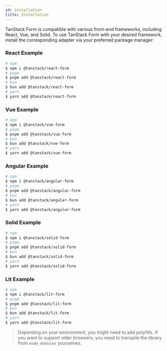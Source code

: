```yaml
---
id: installation
title: Installation
---
```


TanStack Form is compatible with various front-end frameworks, including React, Vue, and Solid. To use TanStack Form with your desired framework, install the corresponding adapter via your preferred package manager:

### React Example

```bash
# npm
$ npm i @tanstack/react-form
# pnpm
$ pnpm add @tanstack/react-form
# bun
$ bun add @tanstack/react-form
# yarn
$ yarn add @tanstack/react-form
```

### Vue Example

```bash
# npm
$ npm i @tanstack/vue-form
# pnpm
$ pnpm add @tanstack/vue-form
# bun
$ bun add @tanstack/vue-form
# yarn
$ yarn add @tanstack/vue-form
```

### Angular Example

```bash
# npm
$ npm i @tanstack/angular-form
# pnpm
$ pnpm add @tanstack/angular-form
# bun
$ bun add @tanstack/angular-form
# yarn
$ yarn add @tanstack/angular-form
```

### Solid Example

```bash
# npm
$ npm i @tanstack/solid-form
# pnpm
$ pnpm add @tanstack/solid-form
# bun
$ bun add @tanstack/solid-form
# yarn
$ yarn add @tanstack/solid-form
```

### Lit Example

```bash
# npm
$ npm i @tanstack/lit-form
# pnpm
$ pnpm add @tanstack/lit-form
# bun
$ bun add @tanstack/lit-form
# yarn
$ yarn add @tanstack/lit-form
```

> Depending on your environment, you might need to add polyfills. If you want to support older browsers, you need to transpile the library from `node_modules` yourselves.
